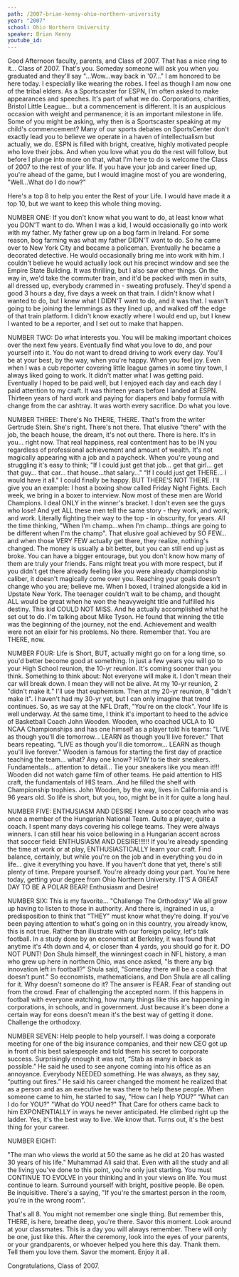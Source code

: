 ```yaml
---
path: /2007-brian-kenny-ohio-northern-university
year: "2007"
school: Ohio Northern University
speaker: Brian Kenny
youtube_id: 
---
```


Good Afternoon faculty, parents, and Class of 2007. That has a nice ring to it... Class of 2007. That's you. Someday someone will ask you when you graduated and they'll say "…Wow...way back in '07..." I am honored to be here today. I especially like wearing the robes. I feel as though I am now one of the tribal elders. As a Sportscaster for ESPN, I'm often asked to make appearances and speeches. It's part of what we do. Corporations, charities, Bristol Little League... but a commencement is different. It is an auspicious occasion with weight and permanence; it is an important milestone in life. Some of you might be asking, why then is a Sportscaster speaking at my child's commencement? Many of our sports debates on SportsCenter don't exactly lead you to believe we operate in a haven of intellectualism but actually, we do. ESPN is filled with bright, creative, highly motivated people who love their jobs. And when you love what you do the rest will follow, but before I plunge into more on that, what I'm here to do is welcome the Class of 2007 to the rest of your life. If you have your job and career lined up, you're ahead of the game, but I would imagine most of you are wondering, "Well…What do I do now?"

Here's a top 8 to help you enter the Rest of your Life. I would have made it a top 10, but we want to keep this whole thing moving.

NUMBER ONE: If you don't know what you want to do, at least know what you DON'T want to do. When I was a kid, I would occasionally go into work with my father. My father grew up on a bog farm in Ireland. For some reason, bog farming was what my father DIDN'T want to do. So he came over to New York City and became a policeman. Eventually he became a decorated detective. He would occasionally bring me into work with him. I couldn't believe he would actually look out his precinct window and see the Empire State Building. It was thrilling, but I also saw other things. On the way in, we'd take the commuter train, and it'd be packed with men in suits, all dressed up, everybody crammed in - sweating profusely. They'd spend a good 3 hours a day, five days a week on that train. I didn't know what I wanted to do, but I knew what I DIDN'T want to do, and it was that. I wasn't going to be joining the lemmings as they lined up, and walked off the edge of that train platform. I didn't know exactly where I would end up, but I knew I wanted to be a reporter, and I set out to make that happen.

NUMBER TWO: Do what interests you. You will be making important choices over the next few years. Eventually find what you love to do, and pour yourself into it. You do not want to dread driving to work every day. You'll be at your best, by the way, when you're happy. When you feel joy. Even when I was a cub reporter covering little league games in some tiny town, I always liked going to work. It didn't matter what I was getting paid. Eventually I hoped to be paid well, but I enjoyed each day and each day I paid attention to my craft. It was thirteen years before I landed at ESPN. Thirteen years of hard work and paying for diapers and baby formula with change from the car ashtray. It was worth every sacrifice. Do what you love.

NUMBER THREE: There's No THERE, THERE. That's from the writer Gertrude Stein. She's right. There's not there. That elusive "there" with the job, the beach house, the dream, it's not out there. There is here. It's in you... right now. That real happiness, real contentment has to be IN you regardless of professional achievement and amount of wealth. It's not magically appearing with a job and a paycheck. When you're young and struggling it's easy to think; "If I could just get that job... get that girl... get that guy... that car... that house…that salary..." “If I could just get THERE... I would have it all." I could finally be happy. BUT THERE'S NOT THERE. I'll give you an example: I host a boxing show called Friday Night Fights. Each week, we bring in a boxer to interview. Now most of these men are World Champions. I deal ONLY in the winner's bracket. I don't even see the guys who lose! And yet ALL these men tell the same story - they work, and work, and work. Literally fighting their way to the top - in obscurity, for years. All the time thinking, "When I'm champ…when I'm champ…things are going to be different when I'm the champ". That elusive goal achieved by SO FEW... and when those VERY FEW actually get there, they realize, nothing's changed. The money is usually a bit better, but you can still end up just as broke. You can have a bigger entourage, but you don't know how many of them are truly your friends. Fans might treat you with more respect, but if you didn't get there already feeling like you were already championship caliber, it doesn't magically come over you. Reaching your goals doesn't change who you are; believe me. When I boxed, I trained alongside a kid in Upstate New York. The teenager couldn't wait to be champ, and thought ALL would be great when he won the heavyweight title and fulfilled his destiny. This kid COULD NOT MISS. And he actually accomplished what he set out to do. I'm talking about Mike Tyson. He found that winning the title was the beginning of the journey, not the end. Achievement and wealth were not an elixir for his problems. No there. Remember that. You are THERE, now.

NUMBER FOUR: Life is Short, BUT, actually might go on for a long time, so you'd better become good at something. In just a few years you will go to your High School reunion, the 10-yr reunion. It's coming sooner than you think. Something to think about: Not everyone will make it. I don't mean their car will break down. I mean they will not be alive. At my 10-yr reunion, 2 "didn't make it.” I'll use that euphemism. Then at my 20-yr reunion, 8 "didn't make it". I haven't had my 30-yr yet, but I can only imagine that trend continues. So, as we say at the NFL Draft, "You're on the clock". Your life is well underway. At the same time, I think it's important to heed to the advice of Basketball Coach John Wooden. Wooden, who coached UCLA to 10 NCAA Championships and has one himself as a player told his teams: "LIVE as though you'll die tomorrow... LEARN as though you'll live forever." That bears repeating. "LIVE as though you'll die tomorrow... LEARN as though you'll live forever." Wooden is famous for starting the first day of practice teaching the team... what? Any one know? HOW to tie their sneakers. Fundamentals... attention to detail... Tie your sneakers like you mean it!!! Wooden did not watch game film of other teams. He paid attention to HIS craft, the fundamentals of HIS team...And he filled the shelf with Championship trophies. John Wooden, by the way, lives in California and is 96 years old. So life is short, but you, too, might be in it for quite a long haul.

NUMBER FIVE: ENTHUSIASM AND DESIRE I knew a soccer coach who was once a member of the Hungarian National Team. Quite a player, quite a coach. I spent many days covering his college teams. They were always winners. I can still hear his voice bellowing in a Hungarian accent across that soccer field: ENTHUSIASM AND DESIRE!!!!!! If you're already spending the time at work or at play, ENTHUSIASTICALLY learn your craft. Find balance, certainly, but while you're on the job and in everything you do in life... give it everything you have. If you haven't done that yet, there's still plenty of time. Prepare yourself. You're already doing your part. You're here today, getting your degree from Ohio Northern University. IT'S A GREAT DAY TO BE A POLAR BEAR! Enthusiasm and Desire!

NUMBER SIX: This is my favorite... "Challenge The Orthodoxy" We all grow up having to listen to those in authority. And there is, ingrained in us, a predisposition to think that "THEY" must know what they're doing. If you've been paying attention to what's going on in this country, you already know, this is not true. Rather than illustrate with our foreign policy, let's talk football. In a study done by an economist at Berkeley, it was found that anytime it's 4th down and 4, or closer than 4 yards, you should go for it. DO NOT PUNT! Don Shula himself, the winningest coach in NFL history, a man who grew up here in northern Ohio, was once asked, "Is there any big innovation left in football?" Shula said, "Someday there will be a coach that doesn't punt." So economists, mathematicians, and Don Shula are all calling for it. Why doesn't someone do it? The answer is FEAR. Fear of standing out from the crowd. Fear of challenging the accepted norm. If this happens in football with everyone watching, how many things like this are happening in corporations, in schools, and in government. Just because it's been done a certain way for eons doesn't mean it's the best way of getting it done. Challenge the orthodoxy.

NUMBER SEVEN: Help people to help yourself. I was doing a corporate meeting for one of the big insurance companies, and their new CEO got up in front of his best salespeople and told them his secret to corporate success. Surprisingly enough it was not, “Stab as many in back as possible.” He said he used to see anyone coming into his office as an annoyance. Everybody NEEDED something. He was always, as they say, “putting out fires.” He said his career changed the moment he realized that as a person and as an executive he was there to help these people. When someone came to him, he started to say, "How can I help YOU?” “What can I do for YOU?" "What do YOU need?" That Care for others came back to him EXPONENTIALLY in ways he never anticipated. He climbed right up the ladder. Yes, it's the best way to live. We know that. Turns out, it's the best thing for your career.

NUMBER EIGHT:

"The man who views the world at 50 the same as he did at 20 has wasted 30 years of his life." Muhammad Ali said that. Even with all the study and all the living you've done to this point, you're only just starting. You must CONTINUE TO EVOLVE in your thinking and in your views on life. You must continue to learn. Surround yourself with bright, positive people. Be open. Be inquisitive. There's a saying, "If you're the smartest person in the room, you're in the wrong room".

That's all 8. You might not remember one single thing. But remember this, THERE, is here, breathe deep, you're there. Savor this moment. Look around at your classmates. This is a day you will always remember. There will only be one, just like this. After the ceremony, look into the eyes of your parents, or your grandparents, or whoever helped you here this day. Thank them. Tell them you love them. Savor the moment. Enjoy it all.

Congratulations, Class of 2007. 